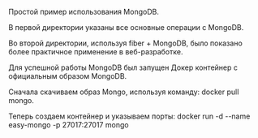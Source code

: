 Простой пример использования MongoDB.

В первой директории указаны все основные операции с MongoDB.

Во второй директории, используя fiber + MongoDB, было показано более практичное применение в веб-разработке.

Для успешной работы MongoDB был запущен Докер контейнер c официальным образом MongoDB.

Сначала скачиваем образ Mongo, используя команду: docker pull mongo.

Теперь создаем контейнер и указываем порты: docker run -d --name easy-mongo -p 27017:27017 mongo

